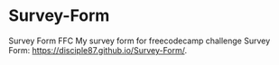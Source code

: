 # Survey-Form
Survey Form FFC
My survey form for freecodecamp challenge Survey Form: https://disciple87.github.io/Survey-Form/.
